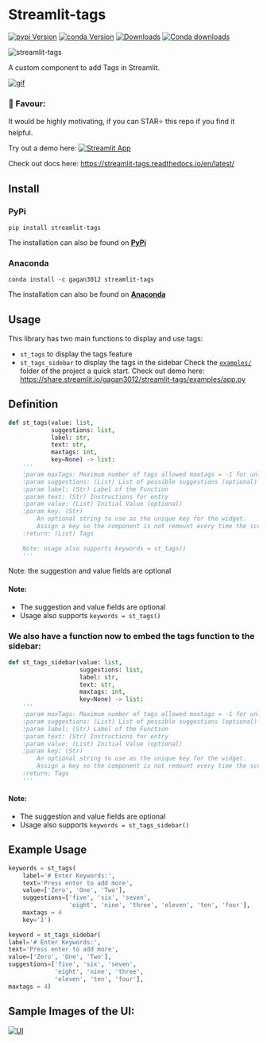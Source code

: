 # Streamlit-tags
[![pypi Version](https://img.shields.io/pypi/v/streamlit-tags.svg?style=flat-square&logo=pypi&logoColor=white)](https://pypi.org/project/streamlit-tags/)
[![conda Version](https://img.shields.io/conda/vn/gagan3012/streamlit-tags.svg?style=flat-square&logo=conda-forge&logoColor=white)](https://anaconda.org/gagan3012/streamlit-tags)
[![Downloads](https://static.pepy.tech/personalized-badge/streamlit-tags?period=total&units=none&left_color=grey&right_color=orange&left_text=Pip%20Downloads)](https://pepy.tech/project/streamlit-tags)
[![Conda downloads](https://img.shields.io/conda/dn/gagan3012/streamlit-tags?label=conda%20downloads)](https://anaconda.orggagan3012/streamlit-tags)

![streamlit-tags](https://socialify.git.ci/gagan3012/streamlit-tags/image?descriptionEditable=Tags%20in%20Streamlit&language=1&logo=https%3A%2F%2Fpbs.twimg.com%2Fprofile_images%2F1366779897423810562%2Fkn7ucNPv.png&owner=1&stargazers=1&theme=Light)

A custom component to add Tags in Streamlit.

[![gif](https://user-images.githubusercontent.com/49101362/114277814-83cb1200-9a35-11eb-8761-9d8bb81ffadc.gif)](https://share.streamlit.io/gagan3012/streamlit-tags/examples/app.py)



### 📢 Favour:
It would be highly motivating, if you can STAR⭐ this repo if you find it helpful.


Try out a demo here: [![Streamlit App](https://static.streamlit.io/badges/streamlit_badge_black_white.svg)](https://share.streamlit.io/gagan3012/streamlit-tags/examples/app.py)

Check out docs here: https://streamlit-tags.readthedocs.io/en/latest/
## Install
### PyPi
```
pip install streamlit-tags
```
The installation can also be found on [**PyPi**](https://pypi.org/project/streamlit-tags/) 
### Anaconda
```
conda install -c gagan3012 streamlit-tags
```
The installation can also be found on [**Anaconda**](https://anaconda.org/gagan3012/streamlit-tags) 
## Usage
This library has two main functions to display and use tags:
- `st_tags` to display the tags feature
- `st_tags_sidebar` to display the tags in the sidebar
Check the [`examples/`](https://github.com/gagan3012/streamlit-tags/tree/master/examples) folder of the project a quick start.
Check out demo here: https://share.streamlit.io/gagan3012/streamlit-tags/examples/app.py
## Definition
```python
def st_tags(value: list,
            suggestions: list,
            label: str,
            text: str,
            maxtags: int,
            key=None) -> list:
    '''
    :param maxTags: Maximum number of tags allowed maxtags = -1 for unlimited entries
    :param suggestions: (List) List of possible suggestions (optional)
    :param label: (Str) Label of the Function
    :param text: (Str) Instructions for entry
    :param value: (List) Initial Value (optional)
    :param key: (Str)
        An optional string to use as the unique key for the widget.
        Assign a key so the component is not remount every time the script is rerun.
    :return: (List) Tags
        
    Note: usage also supports keywords = st_tags()
    '''
```
Note: the suggestion and value fields are optional
#### Note:
- The suggestion and value fields are optional
- Usage also supports `keywords = st_tags()`

### We also have a function now to embed the tags function to the sidebar:

```python 
def st_tags_sidebar(value: list,
                    suggestions: list,
                    label: str,
                    text: str,
                    maxtags: int,
                    key=None) -> list:
    '''
    :param maxTags: Maximum number of tags allowed maxtags = -1 for unlimited entries
    :param suggestions: (List) List of possible suggestions (optional)
    :param label: (Str) Label of the Function
    :param text: (Str) Instructions for entry
    :param value: (List) Initial Value (optional)
    :param key: (Str)
        An optional string to use as the unique key for the widget.
        Assign a key so the component is not remount every time the script is rerun.
    :return: Tags
    '''
```
#### Note:
- The suggestion and value fields are optional
- Usage also supports `keywords = st_tags_sidebar()`
## Example Usage
```python 
keywords = st_tags(
    label='# Enter Keywords:',
    text='Press enter to add more',
    value=['Zero', 'One', 'Two'],
    suggestions=['five', 'six', 'seven', 
                 'eight', 'nine', 'three', 'eleven', 'ten', 'four'],
    maxtags = 4
    key='1')
                   
keyword = st_tags_sidebar(
label='# Enter Keywords:',
text='Press enter to add more',
value=['Zero', 'One', 'Two'],
suggestions=['five', 'six', 'seven', 
             'eight', 'nine', 'three', 
             'eleven', 'ten', 'four'],
maxtags = 4)
```
## Sample Images of the UI:
[![UI](https://user-images.githubusercontent.com/49101362/113942909-59494100-980a-11eb-8f4c-662f5c18d967.png)](https://share.streamlit.io/gagan3012/streamlit-tags/examples/app.py)
